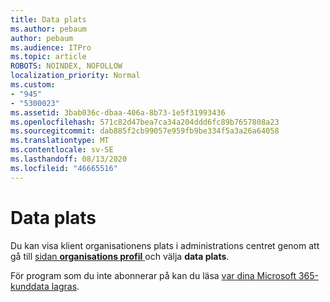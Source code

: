 ```yaml
---
title: Data plats
ms.author: pebaum
author: pebaum
ms.audience: ITPro
ms.topic: article
ROBOTS: NOINDEX, NOFOLLOW
localization_priority: Normal
ms.custom:
- "945"
- "5300023"
ms.assetid: 3bab036c-dbaa-406a-8b73-1e5f31993436
ms.openlocfilehash: 571c82d47bea7ca34a204ddd6fc89b7657808a23
ms.sourcegitcommit: dab885f2cb99057e959fb9be334f5a3a26a64058
ms.translationtype: MT
ms.contentlocale: sv-SE
ms.lasthandoff: 08/13/2020
ms.locfileid: "46665516"
---
```

# <a name="data-location"></a>Data plats

Du kan visa klient organisationens plats i administrations centret genom att gå till [sidan **organisations profil** ](https://admin.microsoft.com/AdminPortal/Home#/Settings/OrganizationProfile) och välja **data plats**.

För program som du inte abonnerar på kan du läsa [var dina Microsoft 365-kunddata lagras](https://docs.microsoft.com/office365/enterprise/o365-data-locations).